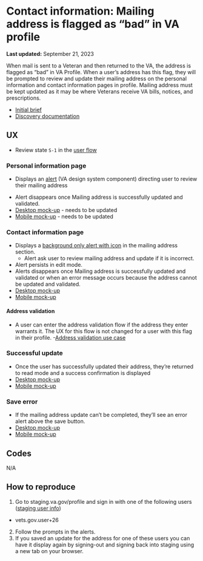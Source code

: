 # Contact information: Mailing address is flagged as “bad” in VA profile
**Last updated:** September 21, 2023

When mail is sent to a Veteran and then returned to the VA, the address is flagged as “bad” in VA Profile. When a user’s address has this flag, they will be prompted to review and update their mailing address on the personal information and contact information pages in profile. Mailing address must be kept updated as it may be where Veterans receive VA bills, notices, and prescriptions.  

- [Initial brief](https://github.com/department-of-veterans-affairs/va.gov-team/blob/master/products/identity-personalization/profile/contact-information/bad-address-indicator/README.md)
- [Discovery documentation](https://github.com/department-of-veterans-affairs/va.gov-team/blob/master/products/identity-personalization/profile/contact-information/bad-address-indicator/discovery/documentation.md) 

## UX
- Review state `S-1` in the [user flow](https://www.sketch.com/s/59857eb5-d9f9-4145-99d3-d9a1de2d0655/p/32C331B8-812D-46FE-AF7D-DCA63C881713/canvas)

### Personal information page
- Displays an [alert](https://design.va.gov/components/alert#warning-alert)  (VA design system component) directing user to review their mailing address
* Alert disappears once Mailing address is successfully updated and validated.
* [Desktop mock-up](https://www.sketch.com/s/59857eb5-d9f9-4145-99d3-d9a1de2d0655/a/JnRG2qz)   - needs to be updated
* [Mobile mock-up](https://www.sketch.com/s/59857eb5-d9f9-4145-99d3-d9a1de2d0655/a/m1YlLyw) - needs to be updated
	
### Contact information page
* Displays a [background only alert with icon](https://design.va.gov/components/alert#background-color-only-alert-with-icon) in the mailing address section. 
	* Alert ask user to review mailing address and update if it is incorrect.
* Alert persists in edit mode.
* Alerts disappears once Mailing address is successfully updated and validated or when an error message occurs because the address cannot be updated and validated.
* [Desktop mock-up](https://www.sketch.com/s/59857eb5-d9f9-4145-99d3-d9a1de2d0655/a/Ry9ej4W)
* [Mobile mock-up](https://www.sketch.com/s/59857eb5-d9f9-4145-99d3-d9a1de2d0655/a/YZjbnKL) 

#### Address validation
- A user can enter the address validation flow if the address they enter warrants it. The UX for this flow is not changed for a user with this flag in their profile.
-[Address validation use case](https://github.com/department-of-veterans-affairs/va.gov-team/blob/master/products/identity-personalization/profile/contact-information/use-cases/address-validation.md)

### Successful update
- Once the user has successfully updated their address, they’re returned to read mode and a success confirmation is displayed
- [Desktop mock-up](https://www.sketch.com/s/59857eb5-d9f9-4145-99d3-d9a1de2d0655/a/zx2qQ2e) 
- [Mobile mock-up](https://www.sketch.com/s/59857eb5-d9f9-4145-99d3-d9a1de2d0655/a/oYO1LOj) 

### Save error
- If the mailing address update can’t be completed, they’ll see an error alert above the save button.
- [Desktop mock-up](https://www.sketch.com/s/59857eb5-d9f9-4145-99d3-d9a1de2d0655/a/dl71b7E) 
- [Mobile mock-up](https://www.sketch.com/s/59857eb5-d9f9-4145-99d3-d9a1de2d0655/a/kavrLvD) 

## Codes
N/A

## How to reproduce
1. Go to staging.va.gov/profile and sign in with one of the following users ([staging user info](https://github.com/department-of-veterans-affairs/va.gov-team-sensitive/blob/master/Administrative/vagov-users/mvi-staging-users.csv))
* vets.gov.user+26
2. Follow the prompts in the alerts.
3. If you saved an update for the address for one of these users you can have it display again by signing-out and signing back into staging using a new tab on your browser.


